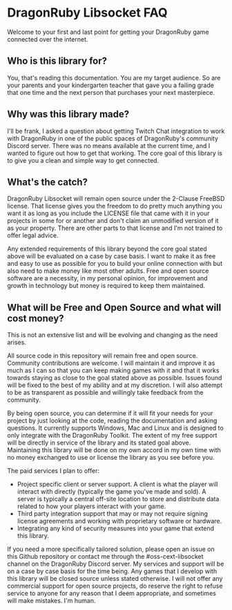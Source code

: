 # DragonRuby Libsocket FAQ

Welcome to your first and last point for getting your DragonRuby game connected over the internet.

## Who is this library for?

You, that's reading this documentation. You are my target audience. So are your parents and your kindergarten teacher that gave you a failing grade that one time and the next person that purchases your next masterpiece.

## Why was this library made?

I'll be frank, I asked a question about getting Twitch Chat integration to work with DragonRuby in one of the public spaces of DragonRuby's community Discord server. There was no means available at the current time, and I wanted to figure out how to get that working. The core goal of this library is to give you a clean and simple way to get connected.

## What's the catch?

DragonRuby Libsocket will remain open source under the 2-Clause FreeBSD license. That license gives you the freedom to do pretty much anything you want it as long as you include the LICENSE file that came with it in your projects in some for or another and don't claim an unmodified version of it as your property. There are other parts to that license and I'm not trained to offer legal advice.

Any extended requirements of this library beyond the core goal stated above will be evaluated on a case by case basis. I want to make it as free and easy to use as possible for you to build your online connection with but also need to make money like most other adults. Free and open source software are a necessity, in my personal opinion, for improvement and growth in technology but money is required to keep them maintained.

## What will be Free and Open Source and what will cost money?

This is not an extensive list and will be evolving and changing as the need arises.

All source code in this repository will remain free and open source. Community contributions are welcome. I will maintain it and improve it as much as I can so that you can keep making games with it and that it works towards staying as close to the goal stated above as possible. Issues found will be fixed to the best of my ability and at my discretion. I will also attempt to be as transparent as possible and willingly take feedback from the community.

By being open source, you can determine if it will fit your needs for your project by just looking at the code, reading the documentation and asking questions. It currently supports Windows, Mac and Linux and is designed to only integrate with the DragonRuby Toolkit. The extent of my free support will be directly in service of the library and its stated goal above. Maintaining this library will be done on my own accord in my own time with no money exchanged to use or license the library as you see before you.

The paid services I plan to offer:

* Project specific client or server support. A client is what the player will interact with directly (typically the game you've made and sold). A server is typically a central off-site location to store and distribute data related to how your players interact with your game.
* Third party integration support that may or may not require signing license agreements and working with proprietary software or hardware.
* Integrating any kind of security measures into your game that extend this library.

If you need a more specifically tailored solution, please open an issue on this Github repository or contact me through the #oss-cext-libsocket channel on the DragonRuby Discord server. My services and support will be on a case by case basis for the time being. Any games that I develop with this library will be closed source unless stated otherwise. I will not offer any commercial support for open source projects, do reserve the right to refuse service to anyone for any reason that I deem appropriate, and sometimes will make mistakes. I'm human.